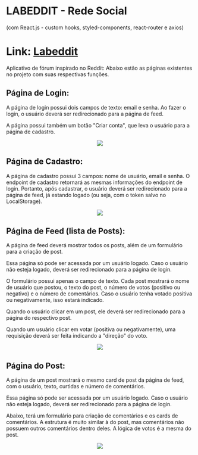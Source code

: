# LABEDDIT - Rede Social
(com React.js - custom hooks, styled-components, react-router e axios)

# Link: [Labeddit](https://labeddit-karen-kubo.surge.sh/)
Aplicativo de fórum inspirado no Reddit:
Abaixo estão as páginas existentes no projeto com suas respectivas funções.
## Página de Login:
A página de login possui dois campos de texto: email e senha. Ao fazer o login, o usuário deverá ser redirecionado para a página de feed.

A página possui também um botão "Criar conta", que leva o usuário para a página de cadastro.
<div align="center">
<img src="https://user-images.githubusercontent.com/98588790/182392620-be81618b-cf90-4d49-bc25-c903f1916191.png"/>
</div>

## Página de Cadastro:
A página de cadastro possui 3 campos: nome de usuário, email e senha. O endpoint de cadastro retornará as mesmas informações do endpoint de login. Portanto, após cadastrar, o usuário deverá ser redirecionado para a página de feed, já estando logado (ou seja, com o token salvo no LocalStorage).

<div align="center">
<img src="https://user-images.githubusercontent.com/98588790/182392811-4b5e1170-d381-49fe-8662-4812f656d59a.png"/>
</div>

## Página de Feed (lista de Posts):
A página de feed deverá mostrar todos os posts, além de um formulário para a criação de post. 

Essa página só pode ser acessada por um usuário logado. Caso o usuário não esteja logado, deverá ser redirecionado para a página de login.

O formulário possui apenas o campo de texto. Cada post mostrará o nome de usuário que postou, o texto do post, o número de votos (positivo ou negativo) e o número de comentários. Caso o usuário tenha votado positiva ou negativamente, isso estará indicado.

Quando o usuário clicar em um post, ele deverá ser redirecionado para a página do respectivo post. 

Quando um usuário clicar em votar (positiva ou negativamente), uma requisição deverá ser feita indicando a "direção" do voto.

<div align="center">
<img src="https://user-images.githubusercontent.com/98588790/182393491-aa1ef039-be26-4650-b0a6-4b03b08af3f7.png"/>
</div>

## Página do Post:
A página de um post mostrará o mesmo card de post da página de feed, com o usuário, texto, curtidas e número de comentários. 

Essa página só pode ser acessada por um usuário logado. Caso o usuário não esteja logado, deverá ser redirecionado para a página de login.

Abaixo, terá um formulário para criação de comentários e os cards de comentários. A estrutura é muito similar à do post, mas comentários não possuem outros comentários dentro deles. A lógica de votos é a mesma do post.

<div align="center">
<img src="https://user-images.githubusercontent.com/98588790/182393357-4274eac2-744b-4570-be86-7471c303d3ba.png"/>
</div>

